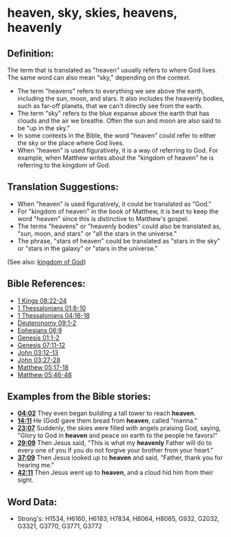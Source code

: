 # heaven, sky, skies, heavens, heavenly #

## Definition: ##

The term that is translated as "heaven" usually refers to where God lives. The same word can also mean "sky," depending on the context.

* The term "heavens" refers to everything we see above the earth, including the sun, moon, and stars. It also includes the heavenly bodies, such as far-off planets, that we can't directly see from the earth.
* The term "sky" refers to the blue expanse above the earth that has clouds and the air we breathe. Often the sun and moon are also said to be "up in the sky."
* In some contexts in the Bible, the word "heaven" could refer to either the sky or the place where God lives.
* When "heaven" is used figuratively, it is a way of referring to God. For example, when Matthew writes about the "kingdom of heaven" he is referring to the kingdom of God.

## Translation Suggestions: ##

* When "heaven" is used figuratively, it could be translated as "God."
* For "kingdom of heaven" in the book of Matthew, it is best to keep the word "heaven" since this is distinctive to Matthew's gospel.
* The terms "heavens" or "heavenly bodies" could also be translated as, "sun, moon, and stars" or "all the stars in the universe."
* The phrase, "stars of heaven" could be translated as "stars in the sky" or "stars in the galaxy" or "stars in the universe."

(See also: [kingdom of God](../kt/kingdomofgod.md))

## Bible References: ##

* [1 Kings 08:22-24](rc://en/tn/help/1ki/08/22)
* [1 Thessalonians 01:8-10](rc://en/tn/help/1th/01/08)
* [1 Thessalonians 04:16-18](rc://en/tn/help/1th/04/16)
* [Deuteronomy 09:1-2](rc://en/tn/help/deu/09/01)
* [Ephesians 06:9](rc://en/tn/help/eph/06/09)
* [Genesis 01:1-2](rc://en/tn/help/gen/01/01)
* [Genesis 07:11-12](rc://en/tn/help/gen/07/11)
* [John 03:12-13](rc://en/tn/help/jhn/03/12)
* [John 03:27-28](rc://en/tn/help/jhn/03/27)
* [Matthew 05:17-18](rc://en/tn/help/mat/05/17)
* [Matthew 05:46-48](rc://en/tn/help/mat/05/46)

## Examples from the Bible stories: ##

* __[04:02](rc://en/tn/help/obs/04/02)__ They even began building a tall tower to reach __heaven__.
* __[14:11](rc://en/tn/help/obs/14/11)__ He (God) gave them bread from __heaven__, called "manna."
* __[23:07](rc://en/tn/help/obs/23/07)__ Suddenly, the skies were filled with angels praising God, saying, "Glory to God in __heaven__  and peace on earth to the people he favors!"
* __[29:09](rc://en/tn/help/obs/29/09)__ Then Jesus said, "This is what my __heavenly__  Father will do to every one of you if you do not forgive your brother from your heart."
* __[37:09](rc://en/tn/help/obs/37/09)__ Then Jesus looked up to __heaven__  and said, "Father, thank you for hearing me."
* __[42:11](rc://en/tn/help/obs/42/11)__ Then Jesus went up to __heaven__, and a cloud hid him from their sight.


## Word Data: ##

* Strong's: H1534, H6160, H6183, H7834, H8064, H8065, G932, G2032, G3321, G3770, G3771, G3772
